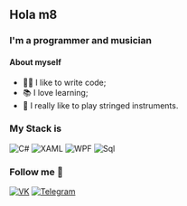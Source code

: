 ## Hola m8
### I'm a programmer and musician
#### About myself

- 👌🏻 I like to write code;
- 📚 I love learning;
- 🎵 I really like to play stringed instruments.

### My Stack is

![C#](https://img.shields.io/badge/-C%23-181818?style=for-the-badge&logo=c%2b%2b&logoColor=09742)
![XAML](https://img.shields.io/badge/-XAML-181818?style=for-the-badge&logo=xaml)
![WPF](https://img.shields.io/badge/-WPF-181818?style=for-the-badge&logo=windows)
![Sql](https://img.shields.io/badge/-Sql-181818?style=for-the-badge)

### Follow me 🎸

[![VK](https://img.shields.io/badge/-VK-181818?style=for-the-badge&logo=VK)](https://vk.com/dimainnature)
[![Telegram](https://img.shields.io/badge/-Telegram-181818?style=for-the-badge&logo=telegram)](https://t.me/dimainnature)

